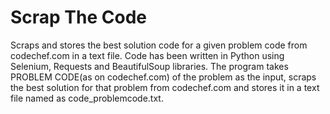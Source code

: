 # Scrap The Code

Scraps and stores the best solution code for a given problem code from codechef.com in a text file. Code has been written in Python using Selenium, Requests and BeautifulSoup libraries. The program takes PROBLEM CODE(as on codechef.com) of the problem as the input, scraps the best solution for that problem from codechef.com and stores it in a text file named as code_problemcode.txt.  